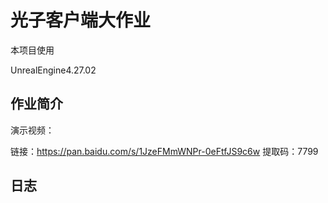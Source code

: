 # 光子客户端大作业

本项目使用

UnrealEngine4.27.02



## 作业简介

演示视频：

链接：https://pan.baidu.com/s/1JzeFMmWNPr-0eFtfJS9c6w 
 	提取码：7799


## 日志


